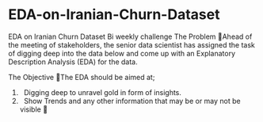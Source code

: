 # EDA-on-Iranian-Churn-Dataset
 EDA on Iranian Churn Dataset Bi weekly challenge
The Problem
Ahead of the meeting of stakeholders, the senior data scientist has assigned the task of digging deep into the data below and come up with an Explanatory Description Analysis (EDA) for the data.


The Objective
The EDA should be aimed at;
1.   Digging deep to unravel gold in form of insights.
2.   Show Trends and any other information that may be or may not be visible 


